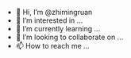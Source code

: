 - 👋 Hi, I’m @zhimingruan
- 👀 I’m interested in ...
- 🌱 I’m currently learning ...
- 💞️ I’m looking to collaborate on ...
- 📫 How to reach me ...

<!---
zhimingruan/zhimingruan is a ✨ special ✨ repository because its `README.md` (this file) appears on your GitHub profile.
You can click the Preview link to take a look at your changes.
--->

